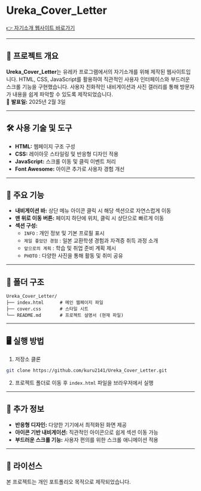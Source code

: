 # Ureka\_Cover\_Letter

[👉 자기소개 웹사이트 바로가기](https://kuru2141.github.io/Ureka_Cover_Letter/)

---

## 📄 프로젝트 개요

**Ureka\_Cover\_Letter**는 유레카 프로그램에서의 자기소개를 위해 제작된 웹사이트입니다. HTML, CSS, JavaScript를 활용하여 직관적인 사용자 인터페이스와 부드러운 스크롤 기능을 구현했습니다. 사용자 친화적인 내비게이션과 사진 갤러리를 통해 방문자가 내용을 쉽게 파악할 수 있도록 제작되었습니다.\
📅 **발표일:** 2025년 2월 3일

---

## 🛠️ 사용 기술 및 도구

- **HTML:** 웹페이지 구조 구성
- **CSS:** 레이아웃 스타일링 및 반응형 디자인 적용
- **JavaScript:** 스크롤 이동 및 클릭 이벤트 처리
- **Font Awesome:** 아이콘 추가로 사용자 경험 개선

---

## 🚀 주요 기능

- **내비게이션 바:** 상단 메뉴 아이콘 클릭 시 해당 섹션으로 자연스럽게 이동
- **맨 위로 이동 버튼:** 페이지 하단에 위치, 클릭 시 상단으로 빠르게 이동
- **섹션 구성:**
  - `INFO` : 개인 정보 및 기본 프로필 표시
  - `제일 좋았던 경험` : 일본 교환학생 경험과 자격증 취득 과정 소개
  - `앞으로의 계획` : 학습 및 취업 준비 계획 제시
  - `PHOTO` : 다양한 사진을 통해 활동 및 취미 공유

---

## 📂 폴더 구조

```
Ureka_Cover_Letter/
├── index.html      # 메인 웹페이지 파일
├── cover.css       # 스타일 시트
└── README.md       # 프로젝트 설명서 (현재 파일)
```

---

## 🖥️ 실행 방법

1. 저장소 클론

```bash
git clone https://github.com/kuru2141/Ureka_Cover_Letter.git
```

2. 프로젝트 폴더로 이동 후 `index.html` 파일을 브라우저에서 실행

---

## 📢 추가 정보

- **반응형 디자인:** 다양한 기기에서 최적화된 화면 제공
- **아이콘 기반 내비게이션:** 직관적인 아이콘으로 쉽게 섹션 이동 가능
- **부드러운 스크롤 기능:** 사용자 편의를 위한 스크롤 애니메이션 적용

---

## 📜 라이선스

본 프로젝트는 개인 포트폴리오 목적으로 제작되었습니다.

